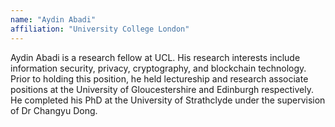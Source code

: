 ```yaml
---
name: "Aydin Abadi"
affiliation: "University College London"
---
```


Aydin Abadi is a research fellow at UCL. His research interests include information security, privacy, cryptography, and blockchain technology. Prior to holding this position, he held lectureship and research associate positions at the University of Gloucestershire and Edinburgh respectively. He completed his PhD at the University of Strathclyde under the supervision of Dr Changyu Dong.
